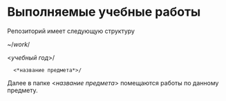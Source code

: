 # **Выполняемые учебные работы**

Репозиторий имеет следующую структуру

~/*work*/

   <*учебный год*>/

      <*название предмета*>/


Далее в папке <*название предмета*> помещаются работы по данному предмету.
